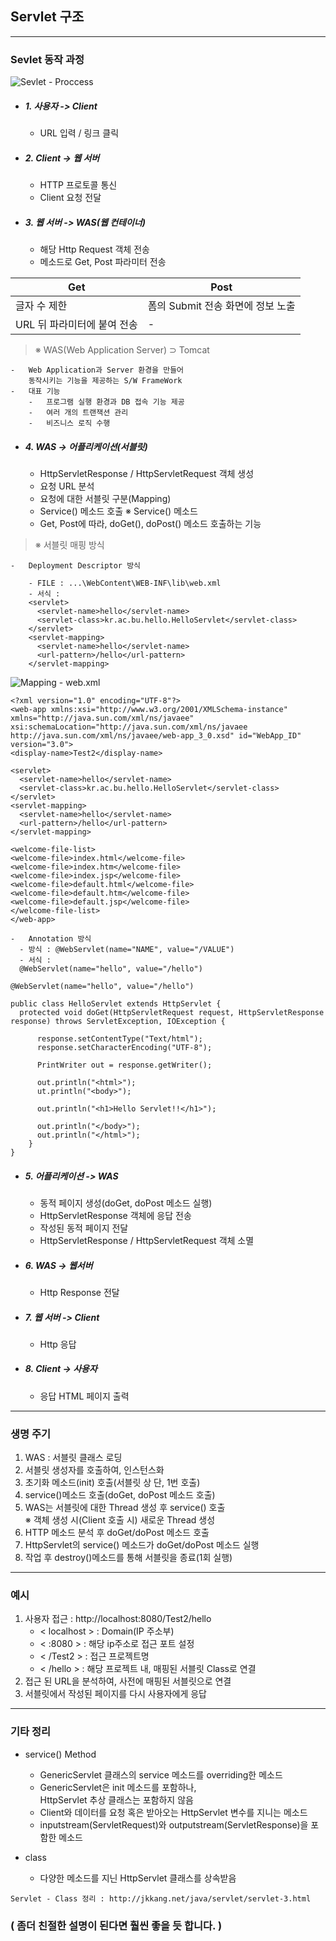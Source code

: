 Servlet 구조
------------

---

### Sevlet 동작 과정

![Sevlet - Proccess](https://cdn.discordapp.com/attachments/555042542262026262/557575831950721075/unknown.png)

-	##### 1. 사용자 -> Client
	-	URL 입력 / 링크 클릭
-	##### 2. Client -> 웹 서버

	-	HTTP 프로토콜 통신
	-	Client 요청 전달
-	##### 3. 웹 서버 -> WAS(웹 컨테이너)

	-	해당 Http Request 객체 전송
	-	메소드로 Get, Post 파라미터 전송

Get | Post  
 -- | --  
 글자 수 제한 | 폼의 Submit 전송 화면에 정보 노출 | 정보 보호 시 사용  
 URL 뒤 파라미터에 붙여 전송 | -

> ※ WAS(Web Application Server) ⊃ Tomcat

```
-   Web Application과 Server 환경을 만들어  
    동작시키는 기능을 제공하는 S/W FrameWork
-   대표 기능
    -   프로그램 실행 환경과 DB 접속 기능 제공
    -   여러 개의 트랜잭션 관리
    -   비즈니스 로직 수행
```

-	##### 4. WAS -> 어플리케이션(서블릿)

	-	HttpServletResponse / HttpServletRequest 객체 생성
	-	요청 URL 분석
	-	요청에 대한 서블릿 구분(Mapping)
	-	Service() 메소드 호출 ※ Service() 메소드
	-	Get, Post에 따라, doGet(), doPost() 메소드 호출하는 기능

> ※ 서블릿 매핑 방식

```
-   Deployment Descriptor 방식

    - FILE : ...\WebContent\WEB-INF\lib\web.xml
    - 서식 :
    <servlet>
      <servlet-name>hello</servlet-name>
      <servlet-class>kr.ac.bu.hello.HelloServlet</servlet-class>
    </servlet>
    <servlet-mapping>
      <servlet-name>hello</servlet-name>
      <url-pattern>/hello</url-pattern>
    </servlet-mapping>

```

![Mapping - web.xml](https://cdn.discordapp.com/attachments/555042542262026262/557575859494453249/unknown.png)

```
<?xml version="1.0" encoding="UTF-8"?>
<web-app xmlns:xsi="http://www.w3.org/2001/XMLSchema-instance" xmlns="http://java.sun.com/xml/ns/javaee" xsi:schemaLocation="http://java.sun.com/xml/ns/javaee http://java.sun.com/xml/ns/javaee/web-app_3_0.xsd" id="WebApp_ID" version="3.0">
<display-name>Test2</display-name>

<servlet>
  <servlet-name>hello</servlet-name>
  <servlet-class>kr.ac.bu.hello.HelloServlet</servlet-class>
</servlet>
<servlet-mapping>
  <servlet-name>hello</servlet-name>
  <url-pattern>/hello</url-pattern>
</servlet-mapping>

<welcome-file-list>
<welcome-file>index.html</welcome-file>
<welcome-file>index.htm</welcome-file>
<welcome-file>index.jsp</welcome-file>
<welcome-file>default.html</welcome-file>
<welcome-file>default.htm</welcome-file>
<welcome-file>default.jsp</welcome-file>
</welcome-file-list>
</web-app>

```

```
-   Annotation 방식
  - 방식 : @WebServlet(name="NAME", value="/VALUE")
  - 서식 :
  @WebServlet(name="hello", value="/hello")

```

```
@WebServlet(name="hello", value="/hello")

public class HelloServlet extends HttpServlet {
  protected void doGet(HttpServletRequest request, HttpServletResponse response) throws ServletException, IOException {

      response.setContentType("Text/html");
      response.setCharacterEncoding("UTF-8");

      PrintWriter out = response.getWriter();

      out.println("<html>");
      ut.println("<body>");

      out.println("<h1>Hello Servlet!!</h1>");

      out.println("</body>");
      out.println("</html>");
    }
}
```

-	##### 5. 어플리케이션 -> WAS

	-	동적 페이지 생성(doGet, doPost 메소드 실행)
	-	HttpServletResponse 객체에 응답 전송
	-	작성된 동적 페이지 전달
	-	HttpServletResponse / HttpServletRequest 객체 소멸
-	##### 6. WAS -> 웹서버

	-	Http Response 전달
-	##### 7. 웹 서버 -> Client

	-	Http 응답
-	##### 8. Client -> 사용자

	-	응답 HTML 페이지 출력

---

### 생명 주기

1.	WAS : 서블릿 클래스 로딩
2.	서블릿 생성자를 호출하여, 인스턴스화
3.	초기화 메소드(init) 호출(서블릿 상 단, 1번 호출)
4.	service()메소드 호출(doGet, doPost 메소드 호출)
5.	WAS는 서블릿에 대한 Thread 생성 후 service() 호출  
	※ 객체 생성 시(Client 호출 시) 새로운 Thread 생성
6.	HTTP 메소드 분석 후 doGet/doPost 메소드 호출
7.	HttpServlet의 service() 메소드가 doGet/doPost 메소드 실행
8.	작업 후 destroy()메소드를 통해 서블릿을 종료(1회 실행)

---

### 예시

1.	사용자 접근 : http://localhost:8080/Test2/hello
	-	< localhost > : Domain(IP 주소부)
	-	< :8080 > : 해당 ip주소로 접근 포트 설정
	-	< /Test2 > : 접근 프로젝트명
	-	< /hello > : 해당 프로젝트 내, 매핑된 서블릿 Class로 연결
2.	접근 된 URL을 분석하여, 사전에 매핑된 서블릿으로 연결
3.	서블릿에서 작성된 페이지를 다시 사용자에게 응답

---

### 기타 정리

-	service() Method
	-	GenericServlet 클래스의 service 메소드를 overriding한 메소드
	-	GenericServlet은 init 메소드를 포함하나,  
		HttpServlet 추상 클래스는 포함하지 않음
	-	Client와 데이터를 요청 혹은 받아오는 HttpServlet 변수를 지니는 메소드
	-	inputstream(ServletRequest)와 outputstream(ServletResponse)을 포함한 메소드
-	class

	-	다양한 메소드를 지닌 HttpServlet 클래스를 상속받음

`Servlet - Class 정리 : http://jkkang.net/java/servlet/servlet-3.html`


### ( 좀더 친절한 설명이 된다면 훨씬 좋을 듯 합니다. )
